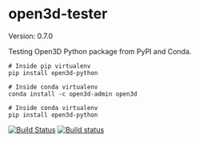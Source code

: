 # open3d-tester

Version: 0.7.0

Testing Open3D Python package from PyPI and Conda.

```shell
# Inside pip virtualenv
pip install open3d-python

# Inside conda virtualenv
conda install -c open3d-admin open3d

# Inside conda virtualenv
pip install open3d-python
```

[![Build Status](https://travis-ci.org/intel-isl/Open3D-Python-CI.svg?branch=master)](https://travis-ci.org/intel-isl/Open3D-Python-CI)
[![Build status](https://ci.appveyor.com/api/projects/status/hfy3j1a91qupr64l?svg=true)](https://ci.appveyor.com/project/yxlao/open3d-python-ci)
